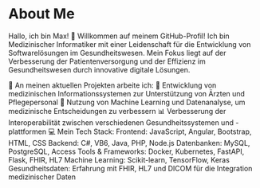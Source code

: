 # About Me
Hallo, ich bin Max! 👋
Willkommen auf meinem GitHub-Profil! Ich bin Medizinischer Informatiker mit einer Leidenschaft für die Entwicklung von Softwarelösungen im Gesundheitswesen. Mein Fokus liegt auf der Verbesserung der Patientenversorgung und der Effizienz im Gesundheitswesen durch innovative digitale Lösungen.

🚀 An meinen aktuellen Projekten arbeite ich:
🏥 Entwicklung von medizinischen Informationssystemen zur Unterstützung von Ärzten und Pflegepersonal
💉 Nutzung von Machine Learning und Datenanalyse, um medizinische Entscheidungen zu verbessern
📊 Verbesserung der Interoperabilität zwischen verschiedenen Gesundheitssystemen und -plattformen
💻 Mein Tech Stack:
Frontend: JavaScript, Angular, Bootstrap, HTML, CSS
Backend: C#, VB6, Java, PHP, Node.js
Datenbanken: MySQL, PostgreSQL, Access
Tools & Frameworks: Docker, Kubernetes, FastAPI, Flask, FHIR, HL7
Machine Learning: Scikit-learn, TensorFlow, Keras
Gesundheitsdaten: Erfahrung mit FHIR, HL7 und DICOM für die Integration medizinischer Daten
